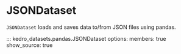 # JSONDataset

`JSONDataset` loads and saves data to/from JSON files using pandas.

::: kedro_datasets.pandas.JSONDataset
    options:
        members: true
        show_source: true
